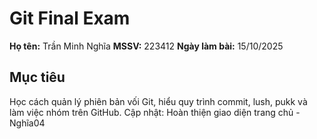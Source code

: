 # Git Final Exam

**Họ tên:** Trần Minh Nghĩa
**MSSV:** 223412
**Ngày làm bài:** 15/10/2025

## Mục tiêu
Học cách quản lý phiên bản vối Git, hiểu quy trình commit, lush, pukk và làm việc nhóm trên GitHub.
Cập nhật: Hoàn thiện giao diện trang chủ - Nghĩa04